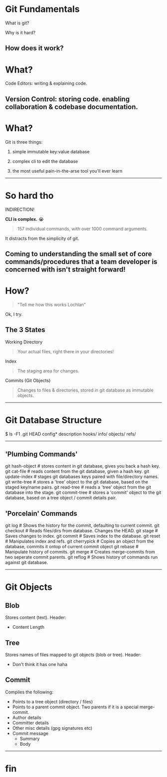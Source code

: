

# Git Fundamentals

What is git?

Why is it hard?

How does it work?
---


# What?

Code Editors:       writing & explaining code.

Version Control:    storing code.
                    enabling collaboration & codebase documentation.
---


# What?

Git is three things:


1. simple immutable key:value database

2. complex cli to edit the database

3. the most useful pain-in-the-arse tool you'll ever learn
---


# So hard tho

INDIRECTION!

**CLI is complex.** 😭

> 157 individual commands, with over 1000 command arguments.


It distracts from the simplicity of git.

Coming to understanding the small set of core commands/procedures
that a team developer is concerned with isn't straight forward!
---


# How?

> "Tell me how this works Lochlan"

Ok, I try.


## The 3 States

Working Directory
> Your actual files, right there in your directories!

Index
> The staging area for changes.

Commits (Git Objects)
> Changes to files & directories, stored in git database as immutable objects.
---


# Git Database Structure

$ ls -F1 .git
HEAD
config*
description
hooks/
info/
objects/
refs/

---


## 'Plumbing Commands'

git hash-object      # stores content in git database, gives you back a hash key.
git cat-file         # reads content from the git database, given a hash key.
git update-index     # stages git databases keys paired with file/directory names.
git write-tree       # stores a 'tree' object to the git database, based on the staged key/name pairs.
git read-tree        # reads a 'tree' object from the git database into the stage.
git commit-tree      # stores a 'commit' object to the git database, based on a tree object / commit details pair.

## 'Porcelain' Commands

git log              # Shows the history for the commit, defaulting to current commit.
git checkout         # Reads files/dirs from database. Changes the HEAD.
git stage            # Saves changes to index.
git commit           # Saves index to the database.
git reset            # Manipulates index and refs.
git cherrypick       # Copies an object from the database, commits it ontop of current commit object
git rebase           # Manipulate history of commits.
git merge            # Creates merge-commits from two seperate commit parents.
git reflog           # Shows history of commands run against git database.

---


# Git Objects

## Blob

Stores content (text).
Header:
- Content Length

## Tree

Stores names of files mapped to git objects (blob or tree).
Header:
- Don't think it has one haha

## Commit

Compiles the following:
- Points to a tree object (directory / files)
- Points to a parent commit object. Two parents if it is a special merge-commit.
- Author details
- Committer details
- Other misc details (gpg signatures etc)
- Commit message
  * Summary
  * Body
---

# fin
